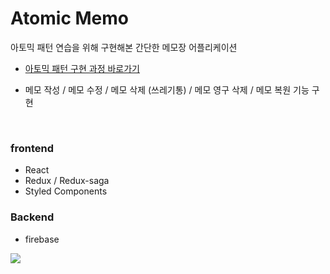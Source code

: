 # Atomic Memo

아토믹 패턴 연습을 위해 구현해본 간단한 메모장 어플리케이션 <br/>

- [아토믹 패턴 구현 과정 바로가기](https://mooneedev.netlify.app/Frontend/Atomic%20%ED%8C%A8%ED%84%B4%EC%9C%BC%EB%A1%9C%20%EB%A9%94%EB%AA%A8%EC%9E%A5%20%EC%96%B4%ED%94%8C%EB%A6%AC%EC%BC%80%EC%9D%B4%EC%85%98%20%EB%A7%8C%EB%93%A4%EC%96%B4%EB%B3%B4%EA%B8%B0/)

- 메모 작성 / 메모 수정 / 메모 삭제 (쓰레기통) / 메모 영구 삭제 / 메모 복원 기능 구현

<br/>

### frontend

- React
- Redux / Redux-saga
- Styled Components

### Backend

- firebase

![](https://mooneedev.netlify.app/bb65ecc62bafb87fb7eed74fe1774b6c/%EC%8B%9C%EB%AE%AC%EB%A0%88%EC%9D%B4%EC%85%98.gif)
